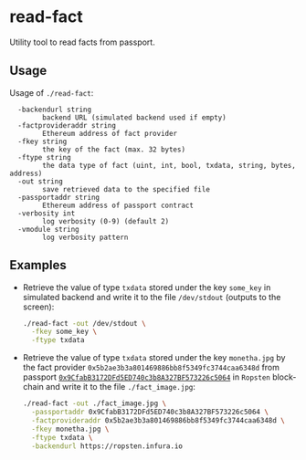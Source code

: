# read-fact

Utility tool to read facts from passport.

## Usage

Usage of `./read-fact`:
```
  -backendurl string
    	backend URL (simulated backend used if empty)
  -factprovideraddr string
    	Ethereum address of fact provider
  -fkey string
    	the key of the fact (max. 32 bytes)
  -ftype string
    	the data type of fact (uint, int, bool, txdata, string, bytes, address)
  -out string
    	save retrieved data to the specified file
  -passportaddr string
    	Ethereum address of passport contract
  -verbosity int
    	log verbosity (0-9) (default 2)
  -vmodule string
    	log verbosity pattern
```

## Examples

* Retrieve the value of type `txdata` stored under the key `some_key` in simulated backend and write it to the file
  `/dev/stdout` (outputs to the screen):
  ```bash
  ./read-fact -out /dev/stdout \
    -fkey some_key \
    -ftype txdata
  ```
  
* Retrieve the value of type `txdata` stored under the key `monetha.jpg` by the fact provider `0x5b2ae3b3a801469886bb8f5349fc3744caa6348d`
  from passport 
  [`0x9CfabB3172DFd5ED740c3b8A327BF573226c5064`](https://ropsten.etherscan.io/address/0x9cfabb3172dfd5ed740c3b8a327bf573226c5064)
  in `Ropsten` block-chain and write it to the file `./fact_image.jpg`:
  ```bash
  ./read-fact -out ./fact_image.jpg \
    -passportaddr 0x9CfabB3172DFd5ED740c3b8A327BF573226c5064 \
    -factprovideraddr 0x5b2ae3b3a801469886bb8f5349fc3744caa6348d \
    -fkey monetha.jpg \
    -ftype txdata \
    -backendurl https://ropsten.infura.io
  ```
